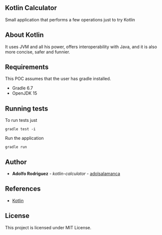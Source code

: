 ## Kotlin Calculator

<p>
Small application that performs a few operations just to try Kotlin 
</p>
<p>

## About Kotlin

<p>
It uses JVM and all his power, offers interoperability with Java, and it is also more concise, safer and funnier.
</p>

## Requirements
<p>
This POC assumes that the user has gradle installed.
</p>

* Gradle 6.7
* OpenJDK 15

## Running tests

To run tests just
```
gradle test -i
```

Run the application
```
gradle run
```

## Author

* **Adolfo Rodriguez** - *kotlin-calculator* - [adolsalamanca](https://github.com/adolsalamanca)


## References

* [Kotlin](https://kotlinlang.org/)


## License

This project is licensed under MIT License.




